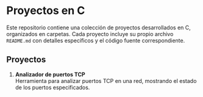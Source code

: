 # Proyectos en C

Este repositorio contiene una colección de proyectos desarrollados en C, organizados en carpetas. Cada proyecto incluye su propio archivo `README.md` con detalles específicos y el código fuente correspondiente.

## Proyectos

1. **Analizador de puertos TCP**  
   Herramienta para analizar puertos TCP en una red, mostrando el estado de los puertos especificados.
